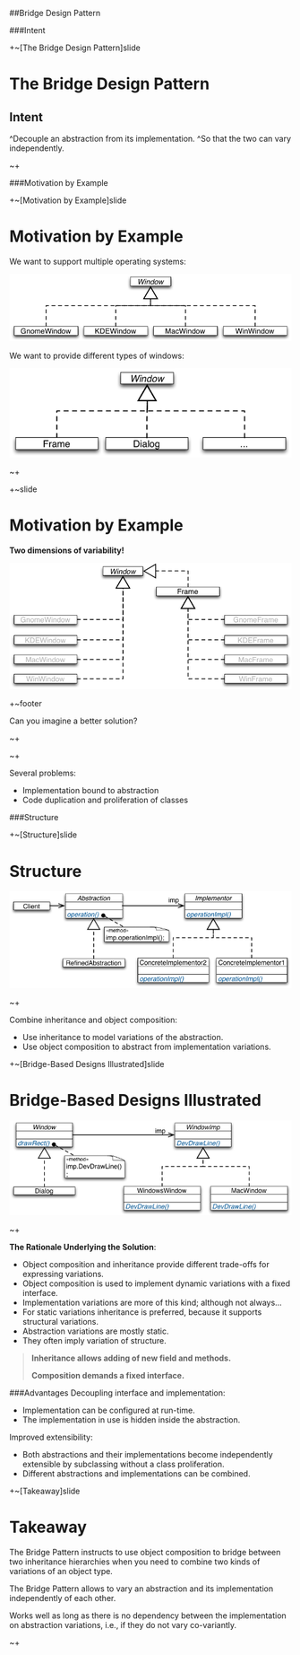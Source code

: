##Bridge Design Pattern

###Intent

+~[The Bridge Design Pattern]slide

The Bridge Design Pattern
===

Intent
---

^Decouple an abstraction from its implementation. 
^So that the two can vary independently.

~+

###Motivation by Example

+~[Motivation by Example]slide

Motivation by Example
===

We want to support multiple operating systems:

![DP Bridge Windows OS](Images/DP-Bridge-Windows-OS.png)


We want to provide different types of windows:

![DP Bridge Windows Types](Images/DP-Bridge-Windows-Types.png)

~+


+~slide

Motivation by Example
===

**Two dimensions of variability!**

![DP Bridge Windows No Solution](Images/DP-Bridge-Windows-No-Solution.png)

+~footer

Can you imagine a better solution?

~+

~+

Several problems:
* Implementation bound to abstraction
* Code duplication and proliferation of classes


###Structure

+~[Structure]slide

Structure
===

![DP Bridge Structure](Images/DP-Bridge-Structure.png)

~+

Combine inheritance and object composition:
* Use inheritance to model variations of the abstraction.
* Use object composition to abstract from implementation variations. 


+~[Bridge-Based Designs Illustrated]slide

Bridge-Based Designs Illustrated
===

![DP Bridge Windows BridgePatternApplied](Images/DP-Bridge-Windows-BridgePatternApplied.png)

~+

**The Rationale Underlying the Solution**:

* Object composition and inheritance provide different trade-offs for expressing variations. 
* Object composition is used to implement dynamic variations with a fixed interface.
* Implementation variations are more of this kind; although not always…
* For static variations inheritance is preferred, because it supports structural variations. 
* Abstraction variations are mostly static.
* They often imply variation of structure.

>**Inheritance allows adding of new field and methods.**
>
>**Composition demands a fixed interface.**

###Advantages
Decoupling interface and implementation:
* Implementation can be configured at run-time.
* The implementation in use is hidden inside the abstraction.

Improved extensibility: 
* Both abstractions and their implementations become independently extensible by subclassing without a class proliferation.
* Different abstractions and implementations can be combined.

+~[Takeaway]slide

Takeaway
===

The Bridge Pattern instructs to use object composition to bridge between two inheritance hierarchies when you need to combine two kinds of variations of an object type.

The Bridge Pattern allows to vary an abstraction and its implementation independently of each other.

Works well as long as there is no dependency between the implementation on abstraction variations, i.e., if they do not vary co-variantly.

~+
